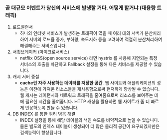 ### 곧 대규모 이벤트가 당신의 서비스에 발생할 거다. 어떻게 할거냐 (대용량 트래픽)

1. 로드밸런서
    - 하나의 인터넷 서비스가 발생하는 트래픽이 많을 때 여러 대의 서버가 분산처리하여 서버의 로드율 증가, 부하량, 속도저하 등을 고려하여 적절히 분산처리하여 해결해주는 서비스입니다.
2. 서킷브레이커 (마이크로서비스)
    - netflix OSS(open source service) 라면 hystrix 를 사용해 지연되는 특정 서비스의 호출을 차단하고 Fallback 설정을 통해 다른 서비스를 제공할 수 있습니다.
5. 캐시 서버 증설
    - **cache란 자주 사용하는 데이터를 저장한 공간**. 웹 사이트와 애플리케이션의 성능은 이전에 가져온 리소스들을 재사용함으로써 현저하게 향상될 수 있습니다. 웹 캐시는 레이턴시와 네트워크 트래픽을 줄여줌으로써 리소스를 보여주는 데에 필요한 시간을 줄여줍니다. HTTP 캐싱을 활용하면 웹 사이트가 좀 더 빠르게 반응하도록 만들 수 있습니다.
6. DB INDEX 를 통한 쿼리 병목 해결
    - INDEX 설정을 통해 해당 테이블의 색인 속도를 비약적으로 높일 수 있습니다. 물론 별도의 인덱스 테이블이 생성되어 더 많은 물리적 공간이 요구되겠지만은 검색능력이 향상됩니다.

